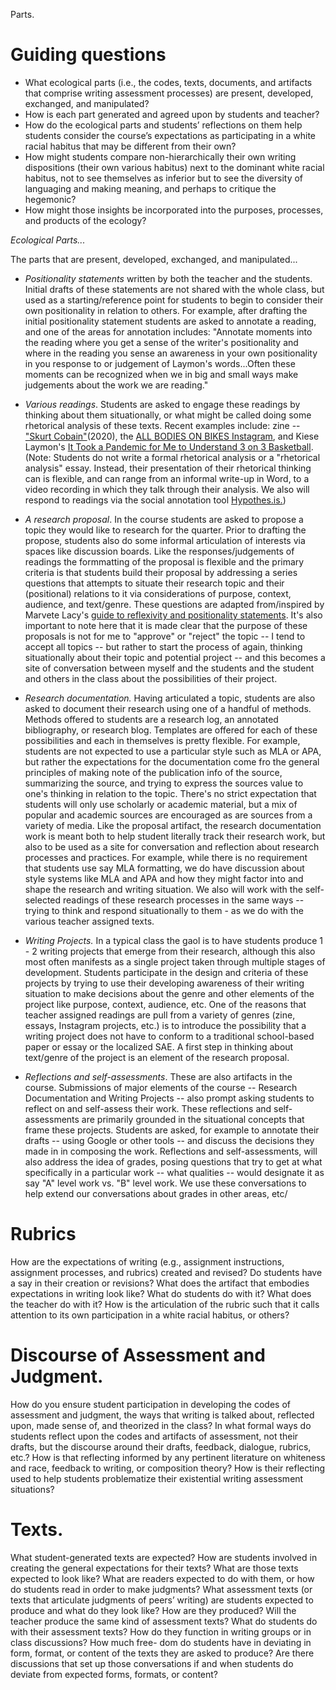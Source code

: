 Parts.

# Guiding questions

* What ecological parts (i.e., the codes, texts, documents, and artifacts that comprise writing assessment processes) are present, developed, exchanged, and manipulated?
* How is each part generated and agreed upon by students and teacher?
* How do the ecological parts and students’ reflections on them help students consider the course’s expectations as participating in a white racial habitus that may be different from their own?
* How might students compare non-hierarchically their own writing dispositions (their own various habitus) next to the dominant white racial habitus, not to see themselves as inferior but to see the diversity of languaging and making meaning, and perhaps to critique the hegemonic?
* How might those insights be incorporated into the purposes, processes, and products of the ecology?

*Ecological Parts...*

The parts that are present, developed, exchanged, and manipulated...

* *Positionality statements* written by both the teacher and the students. Initial drafts of these statements are not shared with the whole class, but used as a starting/reference point for students to begin to consider their own positionality in relation to others. For example, after drafting the initial positionality statement students are asked to annotate a reading, and one of the areas for annotation includes: "Annotate moments into the reading where you get a sense of the writer's positionality and where in the reading you sense an awareness in your own positionality in you response to or judgement of Laymon's words...Often these moments can be recognized when we in big and small ways make judgements about the work we are reading."

* *Various readings*. Students are asked to engage these readings by thinking about them situationally, or what might be called doing some rhetorical analysis of these texts. Recent examples include: zine -- ["Skurt Cobain"](https://archive.org/details/skurt-cobain-1/mode/2up)(2020), the [ALL BODIES ON BIKES Instagram](https://www.instagram.com/allbodiesonbikes/), and Kiese Laymon's [It Took a Pandemic for Me to Understand 3 on 3 Basketball](https://nike.gallery/3x3basketball/?fbclid=IwAR0DWTOdh_Vk6Ueph7l6FrTdnj2RcXPsMX7eMj2ufNEEcmsN4datS0W_r5c). (Note: Students do not write a formal rhetorical analysis or a "rhetorical analysis" essay. Instead, their presentation of their rhetorical thinking can is flexible, and can range from an informal write-up in Word, to a video recording in which they talk through their analysis. We also will respond to readings via the social annotation tool [Hypothes.is.]())

* *A research proposal*. In the course students are asked to propose a topic they would like to research for the quarter. Prior to drafting the propose, students also do some informal articulation of interests via spaces like discussion boards. Like the responses/judgements of readings the formmatting of the proposal is flexible and the primary criteria is that students build their proposal by addressing a series questions that attempts to situate their research topic and their (positional) relations to it via considerations of purpose, context, audience, and text/genre. These questions are adapted from/inspired by Marvete Lacy's [guide to reflexivity and positionality statements](https://medium.com/@Marvette/just-tell-me-what-i-need-to-know-reflexivity-and-positionality-statements-fb52ec0f4e17). It's also important to note here that it is made clear that the purpose of these proposals is not for me to "approve" or "reject" the topic -- I tend to accept all topics -- but rather to start the process of again, thinking situationally about their topic and potential project -- and this becomes a site of conversation between myself and the students and the student and others in the class about the possibilities of their project.

* *Research documentation.* Having articulated a topic, students are also asked to document their research using one of a handful of methods. Methods offered to students are a research log, an annotated bibliography, or research blog. Templates are offered for each of these possibilities and each in themselves is pretty flexible. For example, students are not expected to use a particular style such as MLA or APA, but rather the expectations for the documentation come fro the general principles of making note of the publication info of the source, summarizing the source, and trying to express the sources value to one's thinking in relation to the topic. There's no strict expectation that students will only use scholarly or academic material, but a mix of popular and academic sources are encouraged as are sources from a variety of media. Like the proposal artifact, the research documentation work is meant both to help student literally track their research work, but also to be used as a site for conversation and reflection about research processes and practices. For example, while there is no requirement that students use say MLA formatting, we do have discussion about style systems like MLA and APA and how they might factor into and shape the research and writing situation. We also will work with the self-selected readings of these research processes in the same ways -- trying to think and respond situationally to them - as we do with the various teacher assigned texts.

* *Writing Projects.* In a typical class the gaol is to have students produce 1 - 2 writing projects that emerge from their research, although this also most often manifests as a single project taken through multiple stages of development. Students participate in the design and criteria of these projects by trying to use their developing awareness of their writing situation to make decisions about the genre and other elements of the project like purpose, context, audience, etc. One of the reasons that teacher assigned readings are pull from a variety of genres (zine, essays, Instagram projects, etc.) is to introduce the possibility that a writing project does not have to conform to a traditional school-based paper or essay or the localized SAE. A first step in thinking about text/genre of the project is an element of the research proposal.

* *Reflections and self-assessments*. These are also artifacts in the course. Submissions of major elements of the course -- Research Documentation and Writing Projects -- also prompt asking students to reflect on and self-assess their work. These reflections and self-assessments are primarily grounded in the situational concepts that frame these projects. Students are asked, for example to annotate their drafts -- using Google or other tools -- and discuss the decisions they made in in composing the work. Reflections and self-assessments, will also address the idea of grades, posing questions that try to get at what specifically in a particular work -- what qualities -- would designate it as say "A" level work vs. "B" level work. We use these conversations to help extend our conversations about grades in other areas, etc/










# Rubrics

How are the expectations of writing (e.g., assignment instructions, assignment processes, and rubrics) created and revised? Do students have a say in their creation or revisions? What does the artifact that embodies expectations in writing look like? What do students do with it? What does the teacher do with it? How is the articulation of the rubric such that it calls attention to its own participation in a white racial habitus, or others?

# Discourse of Assessment and Judgment.

How do you ensure student participation in developing the codes of assessment and judgment, the ways that writing is talked about, reflected upon, made sense of, and theorized in the class? In what formal ways do students reflect upon the codes and artifacts of assessment, not their drafts, but the discourse around their drafts, feedback, dialogue, rubrics, etc.? How is that reflecting informed by any pertinent literature on whiteness and race, feedback to writing, or composition theory? How is their reflecting used to help students problematize their existential writing assessment situations?

# Texts.

What student-generated texts are expected? How are students involved in creating the general expectations for their texts? What are those texts expected to look like? What are readers expected to do with them, or how do students read in order to make judgments? What assessment texts (or texts that articulate judgments of peers’ writing) are students expected to produce and what do they look like? How are they produced? Will the teacher produce the same kind of assessment texts? What do students do with their assessment texts? How do they function in writing groups or in class discussions? How much free- dom do students have in deviating in form, format, or content of the texts they are asked to produce? Are there discussions that set up those conversations if and when students do deviate from expected forms, formats, or content?

